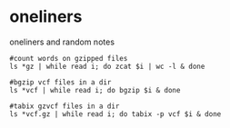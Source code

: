 # oneliners
oneliners and random notes

```
#count words on gzipped files
ls *gz | while read i; do zcat $i | wc -l & done

#bgzip vcf files in a dir
ls *vcf | while read i; do bgzip $i & done

#tabix gzvcf files in a dir
ls *vcf.gz | while read i; do tabix -p vcf $i & done
```
